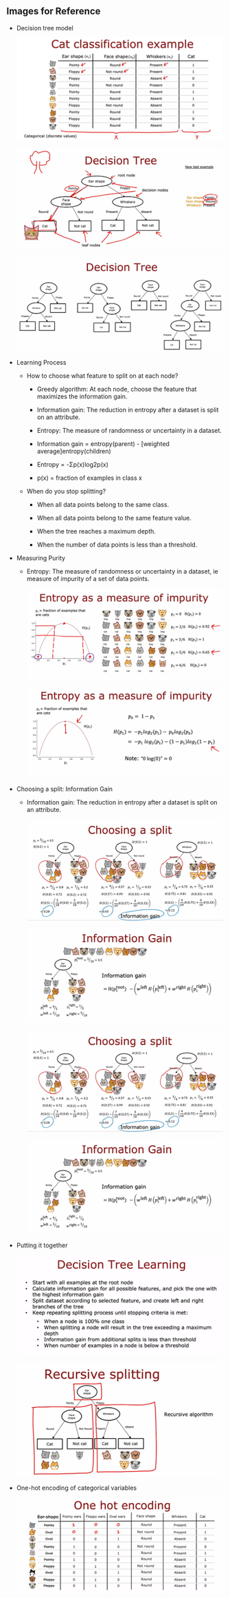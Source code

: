 ## Images for Reference

- Decision tree model

    ![alt text](image-1.png)

    ![alt text](image-2.png)

    ![alt text](image-3.png)

- Learning Process

    - How to choose what feature to split on at each node?

        - Greedy algorithm: At each node, choose the feature that maximizes the information gain.

        - Information gain: The reduction in entropy after a dataset is split on an attribute.

        - Entropy: The measure of randomness or uncertainty in a dataset.

        - Information gain = entropy(parent) - [weighted average]entropy(children)

        - Entropy = -Σp(x)log2p(x)

        - p(x) = fraction of examples in class x

    - When do you stop splitting?

        - When all data points belong to the same class.

        - When all data points belong to the same feature value.

        - When the tree reaches a maximum depth.

        - When the number of data points is less than a threshold.

- Measuring Purity

    - Entropy: The measure of randomness or uncertainty in a dataset, ie measure of impurity of a set of data points.

        ![alt text](image-4.png)

        ![alt text](image-5.png)

- Choosing a split: Information Gain

    - Information gain: The reduction in entropy after a dataset is split on an attribute.

        ![alt text](image-6.png)

        ![alt text](image-7.png)        

        ![alt text](image-6.png)

        ![alt text](image-7.png)
    
- Putting it together

    ![alt text](image-8.png)

    ![alt text](image-9.png)

- One-hot encoding of categorical variables

    ![alt text](image-10.png)    